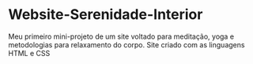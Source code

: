 # Website-Serenidade-Interior
Meu primeiro mini-projeto de um site voltado para meditação, yoga e metodologias para relaxamento do corpo. Site criado com as linguagens HTML e CSS
